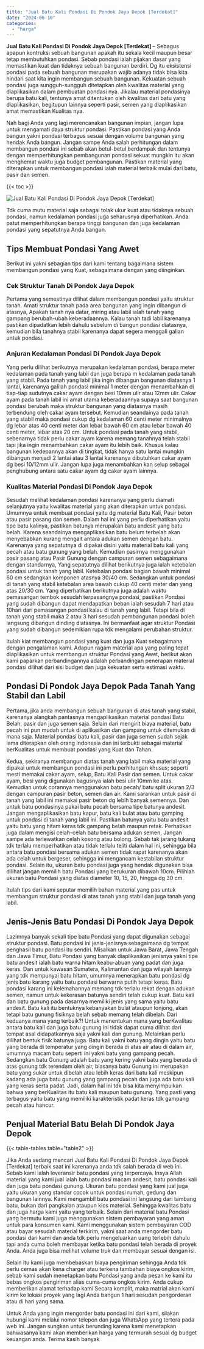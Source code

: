 ```yaml
---
title: "Jual Batu Kali Pondasi Di Pondok Jaya Depok [Terdekat]"
date: "2024-06-10"
categories: 
  - "harga"
---
```


**Jual Batu Kali Pondasi Di Pondok Jaya Depok \[Terdekat\]** – Sebagus apapun kontruksi sebuah bangunan apakah itu sekala kecil maupun besar tetap membutuhkan pondasi. Sebab pondasi ialah pijakan dasar yang memastikan kuat dan tidaknya sebuah bangunan berdiri. Dg itu eksistensi pondasi pada sebuah bangunan merupakan wajib adanya tidak bisa kita hindari saat kita ingin membangun sebuah bangunan. Kekuatan sebuah pondasi juga sungguh-sungguh ditetapkan oleh kwalitas material yang diaplikasikan dalam pembuatan pondasi nya. Jikalau material pondasinya berupa batu kali, tentunya amat ditentukan oleh kwalitas dari batu yang diaplikasikan, begitupun lainnya seperti pasir, semen yang diaplikasikan amat memastikan Kualitas nya.

Nah bagi Anda yang lagi merencanakan bangunan impian, jangan lupa untuk mengamati daya struktur pondasi. Pastikan pondasi yang Anda bangun yakni pondasi terbagus sesuai dengan volume bangunan yang hendak Anda bangun. Jangan sampe Anda salah perhitungan dalam membangun pondasi ini sebab akan betul-betul berdampak dan tentunya dengan memperhitungkan pembangunan pondasi sekuat mungkin itu akan menghemat waktu juga budget pembangunan. Pastikan material yang diterapkan untuk membangun pondasi ialah material terbaik mulai dari batu, pasir dan semen.

{{< toc >}}

![Jual Batu Kali Pondasi Di Pondok Jaya Depok [Terdekat]](/images/jual-batu-kali-09.png)

Tdk cuma mutu material saja sebagai tolak ukur kuat atau tidaknya sebuah pondasi, namun kedalaman pondasi juga seharusnya diperhatikan. Anda patut memperhitungkan berapa tinggi bangunan dan juga kedalaman pondasi yang sepatutnya Anda bangun.

## Tips Membuat Pondasi Yang Awet

Berikut ini yakni sebagian tips dari kami tentang bagaimana sistem membangun pondasi yang Kuat, sebagaimana dengan yang diinginkan.

### Cek Struktur Tanah Di Pondok Jaya Depok

Pertama yang semestinya dilihat dalam membangun pondasi yaitu struktur tanah. Amati struktur tanah pada area bangunan yang ingin dibangun di atasnya, Apakah tanah nya datar, miring atau labil ialah tanah yang gampang berubah-ubah keberadaannya. Kalau tanah tadi labil karenanya pastikan dipadatkan lebih dahulu sebelum di bangun pondasi diatasnya, kemudian bila tanahnya stabil karenanya dapat segera menggali galian untuk pondasi.

### Anjuran Kedalaman Pondasi Di Pondok Jaya Depok

Yang perlu dilihat berikutnya merupakan kedalaman pondasi, berapa meter kedalaman pada tanah yang labil dan juga berapa m kedalaman pada tanah yang stabil. Pada tanah yang labil jika ingin dibangun bangunan diatasnya 1 lantai, karenanya galilah pondasi minimal 1 meter dengan menambahkan di tiap-tiap sudutnya cakar ayam dengan besi 10mm ulir atau 12mm ulir. Cakar ayam pada tanah labil ini amat utama keberadaannya supaya saat bangunan pondasi berubah maka struktur bangunan yang diatasnya masih terbendung oleh cakar ayam tersebut. Kemudian seandainya pada tanah yang stabil maka pondasi cukup dg kedalaman 60 centi meter minimalnya dg lebar atas 40 centi meter dan lebar bawah 60 cm atau lebar bawah 40 centi meter, lebar atas 20 cm. Untuk pondasi pada tanah yang stabil, sebenarnya tidak perlu cakar ayam karena memang tanahnya telah stabil tapi jika ingin menambahkan cakar ayam itu lebih baik. Khusus kalau bangunan kedepannya akan di tingkat, tidak hanya satu lantai mungkin dibangun menjadi 2 lantai atau 3 lantai karenanya dibutuhkan cakar ayam dg besi 10/12mm ulir. Jangan lupa juga menambahkan kan selup sebagai penghubung antara satu cakar ayam dg cakar ayam lainnya.

### Kualitas Material Pondasi Di Pondok Jaya Depok

Sesudah melihat kedalaman pondasi karenanya yang perlu diamati selanjutnya yaitu kwalitas material yang akan diterapkan untuk pondasi. Umumnya untuk membuat pondasi yaitu dg material Batu Kali, Pasir beton atau pasir pasang dan semen. Dalam hal ini yang perlu diperhatikan yaitu tipe batu kalinya, pastikan batunya merupakan batu andesit yang batu belah. Karena seandainya mengaplikasikan batu belum terbelah akan menyebabkan kurang mengait antara adukan semen dengan batu. Karenanya yang sepatutnya di dipakai disini yaitu material batu kali yang pecah atau batu gunung yang belah. Kemudian pasirnya menggunakan pasir pasang atau Pasir Gunung dengan campuran semen sebagaimana dengan standarnya, Yang sepatutnya dilihat berikutnya juga ialah ketebalan pondasi untuk tanah yang labil. Ketebalan pondasi bagian bawah minimal 60 cm sedangkan komponen atasnya 30/40 cm. Sedangkan untuk pondasi di tanah yang stabil ketebalan area bawah cukup 40 centi meter dan yang atas 20/30 cm. Yang diperhatikan berikutnya juga adalah waktu pemasangan tembok sesudah terpasangnya pondasi, pastikan Pondasi yang sudah dibangun dapat mendapatkan beban ialah sesudah 7 hari atau 10hari dari pemasangan pondasi kalau di tanah yang labil. Tetapi bila di tanah yang stabil maka 2 atau 3 hari sesudah pembangunan pondasi boleh langsung dibangun dinding diatasnya. Ini bermanfaat agar struktur Pondasi yang sudah dibangun sedemikian rupa tdk mengalami perubahan struktur.

Itulah kiat membangun pondasi yang kuat dan juga Kuat sebagaimana dengan pengalaman kami. Adapun ragam material apa yang paling tepat diaplikasikan untuk membangun struktur Pondasi yang Awet, berikut akan kami paparkan perbandingannya adalah perbandingan penerapan material pondasi dilihat dari sisi budget dan juga kekuatan serta estimasi waktu.

## Pondasi Di Pondok Jaya Depok Pada Tanah Yang Stabil dan Labil

Pertama, jika anda membangun sebuah bangunan di atas tanah yang stabil, karenanya alangkah pantasnya mengaplikasikan material pondasi Batu Belah, pasir dan juga semen saja. Selain dari mengirit biaya material, batu pecah ini pun mudah untuk di aplikasikan dan gampang untuk ditemukan di mana saja. Material pondasi batu kali, pasir dan juga semen sudah sejak lama diterapkan oleh orang Indonesia dan ini terbukti sebagai material berKualitas untuk membuat pondasi yang Kuat dan Tahan.

Kedua, sekiranya membangun diatas tanah yang labil maka material yang dipakai untuk membangun pondasi ini perlu perhitungan khusus; seperti mesti memakai cakar ayam, selup, Batu Kali Pasir dan semen. Untuk cakar ayam, besi yang digunakan bagusnya ialah besi ulir 10mm ke atas. Kemudian untuk corannya menggunakan batu pecah/ batu split ukuran 2/3 dengan campuran pasir beton, semen dan air. Kami sarankan untuk pasir di tanah yang labil ini memakai pasir beton dg lebih banyak semennya. Dan untuk batu pondasinya pakai batu pecah bersama tipe batunya andesit. Jangan mengaplikasikan batu kapur, batu kali bulat atau batu gamping untuk pondasi di tanah yang labil ini. Pastikan batunya yaitu batu andesit yaitu batu yang hitam keras tdk gampang belah maupun retak. Perhatikan juga dalam mengisi celah-celah batu bersama adukan semen, Jangan sampe ada terlewatkan celah kosong atau bolong. Sebab tak jarang tukang tdk terlalu memperhatikan atau tidak terlalu teliti dalam hal ini, sehingga bila antara batu pondasi bersama adukan semen tidak rapat karenanya akan ada celah untuk bergeser, sehingga ini mengancam kestabilan struktur pondasi. Selain itu, ukuran batu pondasi juga yang hendak digunakan bisa dilihat jangan memilih batu Pondasi yang berukuran dibawah 10cm. Pilihlah ukuran batu Pondasi yang diatas diameter 10, 15, 20, hingga dg 30 cm.

Itulah tips dari kami seputar memilih bahan material yang pas untuk membangun struktur pondasi di atas tanah yang stabil dan juga tanah yang labil.

## Jenis-Jenis Batu Pondasi Di Pondok Jaya Depok

Lazimnya banyak sekali tipe batu Pondasi yang dapat digunakan sebagai struktur pondasi. Batu pondasi ini jenis-jenisnya sebagaimana dg tempat penghasil batu pondasi itu sendiri. Misalkan untuk Jawa Barat, Jawa Tengah dan Jawa Timur, Batu Pondasi yang banyak diaplikasikan jenisnya yakni tipe batu andesit ialah batu warna hitam keabu-abuan yang padat dan juga keras. Dan untuk kawasan Sumatera, Kalimantan dan juga wilayah lainnya yang tdk mempunyai batu hitam, umumnya menerapkan batu pondasi dg jenis batu karang yaitu batu pondasi berwarna putih tetapi keras. Batu pondasi karang ini kelemahannya memang tdk terlalu rekat dengan adukan semen, namun untuk kekerasan batunya sendiri telah cukup kuat. Batu kali dan batu gunung pada dasarnya memiliki jenis yang sama yaitu batu andesit. Batu kali itu bentuknya kebanyakan bulat ataupun lonjong, akan tetapi batu gunung fisiknya belah sebab memang telah dibelah. Dari keduanya mana yang terbaik?! Untuk menentukan mana yang berKwalitas antara batu kali dan juga batu gunung ini tidak dapat cuma dilihat dari tempat asal didapatkannya saja yakni kali dan gunung. Melainkan perlu dilihat bentuk fisik batunya juga. Batu kali yakni batu yang dingin yaitu batu yang berada di temperatur yang dingin berada di atas air atau di dalam air, umumnya macam batu seperti ini yakni batu yang gampang pecah. Sedangkan batu Gunung adalah batu yang kering yakni batu yang berada di atas gunung tdk terendam oleh air, biasanya batu Gunung ini merupakan batu yang sukar untuk dibelah atau lebih keras dari batu kali meskipun kadang ada juga batu gunung yang gampang pecah dan juga ada batu kali yang keras serta padat. Jadi, dalam hal ini tdk bisa kita menyimpulkan bahwa yang berKualitas itu batu kali maupun batu gunung. Yang pasti yang terbagus yaitu batu yang memiliki karakteristik padat keras tdk gampang pecah atau hancur.

## Penjual Material Batu Belah Di Pondok Jaya Depok

{{< table-tables table="table2" >}}

Jika Anda sedang mencari Jual Batu Kali Pondasi Di Pondok Jaya Depok \[Terdekat\] terbaik saat ini karenanya anda tdk salah berada di web ini. Sebab kami ialah leveransir batu pondasi yang terpercaya. Insya Allah material yang kami jual ialah batu pondasi macam andesit, batu pondasi kali dan juga batu pondasi gunung. Ukuran batu pondasi yang kami jual juga yaitu ukuran yang standar cocok untuk pondasi rumah, gedung dan bangunan lainnya. Kami mengambil batu pondasi ini langsung dari tambang batu, bukan dari pangkalan ataupun kios material. Sehingga kwalitas batu dan juga harga kami yaitu yang terbaik. Selain dari material batu Pondasi yang bermutu kami juga menggunakan sistem pembayaran yang aman untuk para konsumen kami. Kami menggunakan sistem pembayaran COD atau bayar sesudah material terkirim, yakni saat anda mengorder batu pondasi dari kami dan anda tdk perlu mengeluarkan uang terlebih dahulu tapi anda cuma boleh membayar ketika batu pondasi telah berada di proyek Anda. Anda juga bisa melihat volume truk dan membayar sesuai dengan isi.

Selain itu kami juga membebaskan biaya pengiriman sehingga Anda tdk perlu cemas akan kena charger atau terkena tambahan biaya ongkos kirim, sebab kami sudah menetapkan batu Pondasi yang anda pesan ke kami itu bebas ongkos pengiriman alias cuma-cuma ongkos kirim. Anda cukup memberikan alamat terhadap kami Secara komplit, maka matrial akan kami kirim ke lokasi proyek yang lagi Anda bangun 1 hari sesudah pengorderan atau di hari yang sama.

Untuk Anda yang ingin mengorder batu pondasi ini dari kami, silakan hubungi kami melalui nomor telepon dan juga WhatsApp yang tertera pada web ini. Jangan sungkan untuk berunding karena kami menetapkan bahwasanya kami akan memberikan harga yang termurah sesuai dg budget keuangan anda. Terima kasih banyak
